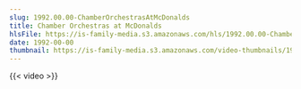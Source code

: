 ```yaml
---
slug: 1992.00.00-ChamberOrchestrasAtMcDonalds
title: Chamber Orchestras at McDonalds
hlsFile: https://is-family-media.s3.amazonaws.com/hls/1992.00.00-ChamberOrchestrasAtMcDonalds/1992.00.00-ChamberOrchestrasAtMcDonalds.m3u8
date: 1992-00-00
thumbnail: https://is-family-media.s3.amazonaws.com/video-thumbnails/1992.00.00-ChamberOrchestrasAtMcDonalds.png
---
```

{{< video >}}
